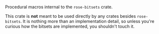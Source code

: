 Procedural macros internal to the `rose-bitsets` crate.

This crate is **not** meant to be used directly by any crates besides `rose-bitsets`. It is
nothing more than an implementation detail, so unless you're curious how the bitsets are
implemented, you shouldn't touch it.
